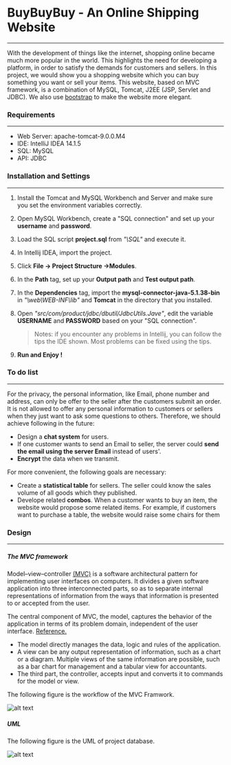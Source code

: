 # BuyBuyBuy - An Online Shipping Website
----
With the development of things like the internet, shopping online became much more popular in the world. This highlights the need for developing a platform, in order to satisfy the demands for customers and sellers. In this project, we would show you a shopping website which you can buy something you want or sell your items. This website, based on MVC framework, is a combination of MySQL, Tomcat, J2EE (JSP, Servlet and JDBC). We also use [bootstrap][1] to make the website more elegant.

### Requirements
------
   - Web Server: apache-tomcat-9.0.0.M4
   - IDE: IntelliJ IDEA 14.1.5
   - SQL: MySQL
   - API: JDBC

### Installation and Settings
------
1. Install the Tomcat and MySQL Workbench and Server and make sure you set the environment variables correctly.
2. Open MySQL Workbench, create a "SQL connection" and set up your **username** and **password**. 
3. Load the SQL script **project.sql** from *"\SQL"* and execute it.
4. In Intellij IDEA, import the project.
5. Click  **File -> Project Structure ->Modules**. 
6. In the **Path** tag, set up your **Output path** and **Test output path**.
7. In the **Dependencies** tag, import the **mysql-connector-java-5.1.38-bin** in *"\web\WEB-INF\lib"* and **Tomcat** in the directory that you installed. 
8. Open *"src/com/product/jdbc/dbutil/JdbcUtils.Jave"*, edit the variable **USERNAME** and **PASSWORD** based on your "SQL connection".

    > Notes: if you encounter any problems in Intellij, you can follow the tips the IDE shown. Most problems can be fixed using the tips.
9. **Run and Enjoy !**

### To do list
------
For the privacy, the personal information, like Email, phone number and address, can only be offer to the seller after the customers submit an order. It is not allowed to offer any personal information to customers or sellers when they just want to ask some questions to others. Therefore, we should achieve following in the future:
* Design a **chat system** for users. 
* If one customer wants to send an Email to seller, the server could **send the email using the server Email** instead of users'.
* **Encrypt** the data when we transmit.

For more convenient, the following goals are necessary:
* Create a **statistical table** for sellers. The seller could know the sales volume of all goods which they published.
* Develope related **combos**. When a customer wants to buy an item, the website would propose some related items. For example, if customers want to purchase a table, the website would raise some chairs for them

### Design
------
##### The MVC framework
Model–view–controller [(MVC)][2] is a software architectural pattern for implementing user interfaces on computers. It divides a given software application into three interconnected parts, so as to separate internal representations of information from the ways that information is presented to or accepted from the user.

The central component of MVC, the model, captures the behavior of the application in terms of its problem domain, independent of the user interface. [Reference.][3]

* The model directly manages the data, logic and rules of the application. 
* A view can be any output representation of information, such as a chart or a diagram. Multiple views of the same information are possible, such as a bar chart for management and a tabular view for accountants.
* The third part, the controller, accepts input and converts it to commands for the model or view. 

The following figure is the workflow of the MVC Framwork.

![alt text][workflow]

[workflow]:https://github.com/Juice-XIJ/Website/blob/master/databaseflow.png "WorkFlow"

##### UML
The following figure is the UML of project database.

![alt text][UML]

[UML]:https://github.com/Juice-XIJ/Website/blob/master/UML.png "UML"



   [1]: <http://getbootstrap.com/getting-started>
   [2]: <https://en.wikipedia.org/wiki/Model%E2%80%93view%E2%80%93controller>
   [3]: <http://www.codeproject.com/Articles/25057/Simple-Example-of-MVC-Model-View-Controller-Design>
   

